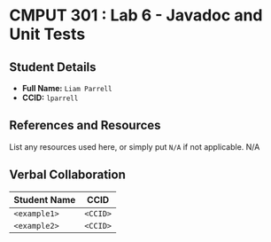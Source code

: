 # CMPUT 301 : Lab 6 - Javadoc and Unit Tests

## Student Details

- **Full Name:** `Liam Parrell`
- **CCID:** `lparrell`

## References and Resources

List any resources used here, or simply put `N/A` if not applicable.
N/A
## Verbal Collaboration

| Student Name | CCID     |
| ------------ | -------- |
| `<example1>` | `<CCID>` |
| `<example2>` | `<CCID>` |
